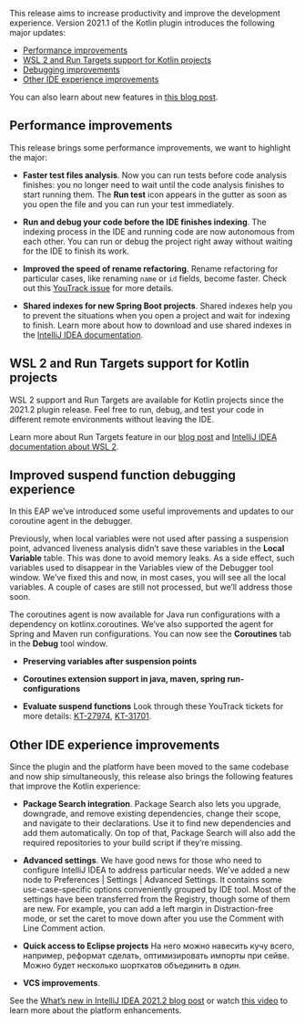 [//]: # (title: What's new in Kotlin plugin 2021.2)

This release aims to increase productivity and improve the development experience. Version 2021.1 of the Kotlin plugin introduces the following major updates:
* [Performance improvements](#performance-improvements)
* [WSL 2 and Run Targets support for Kotlin projects](#wsl-2-and-run-targets-support-for-kotlin-projects)
* [Debugging improvements](#debugging-improvements)
* [Other IDE experience improvements](#other-ide-experience-improvements)

You can also learn about new features in [this blog post](https://blog.jetbrains.com/kotlin/2021/07/kotlin-plugin-2021-2-released/).

## Performance improvements

This release brings some performance improvements, we want to highlight the major:

* **Faster test files analysis**. Now you can run tests before code analysis finishes: you no longer need to wait until the code analysis finishes to start running them. The **Run test** icon appears in the gutter as soon as you open the file and you can run your test immediately.
  
* **Run and debug your code before the IDE finishes indexing**. The indexing process in the IDE and running code are now autonomous from each other. You can run or debug the project right away without waiting for the IDE to finish its work.
  
* **Improved the speed of rename refactoring**. Rename refactoring for particular cases, like renaming `name` or `id` fields, become faster. Check out this [YouTrack issue](https://youtrack.jetbrains.com/issue/KTIJ-10051) for more details.
  
* **Shared indexes for new Spring Boot projects**. Shared indexes help you to prevent the situations when you open a project and wait for indexing to finish. Learn more about how to download and use shared indexes in the [IntelliJ IDEA documentation](https://www.jetbrains.com/help/idea/shared-indexes.html).

## WSL 2 and Run Targets support for Kotlin projects

WSL 2 support and Run Targets are available for Kotlin projects since the 2021.2 plugin release.
Feel free to run, debug, and test your code in different remote environments without leaving the IDE.

Learn more about Run Targets feature in our [blog post](https://blog.jetbrains.com/idea/2021/01/run-targets-run-and-debug-your-app-in-the-desired-environment/) and [IntelliJ IDEA documentation about WSL 2](https://www.jetbrains.com/help/idea/how-to-use-wsl-development-environment-in-product.html#wsl-general).

## Improved suspend function debugging experience

In this EAP we’ve introduced some useful improvements and updates to our coroutine agent in the debugger.

Previously, when local variables were not used after passing a suspension point, advanced liveness analysis didn’t save these variables in the **Local Variable** table. This was done to avoid memory leaks. As a side effect, such variables used to disappear in the Variables view of the Debugger tool window. We’ve fixed this and now, in most cases, you will see all the local variables. A couple of cases are still not processed, but we’ll address those soon.

The coroutines agent is now available for Java run configurations with a dependency on kotlinx.coroutines. We’ve also supported the agent for Spring and Maven run configurations. You can now see the **Coroutines** tab in the **Debug** tool window.

* **Preserving variables after suspension points**

* **Coroutines extension support in java, maven, spring run-configurations**

* **Evaluate suspend functions**
  Look through these YouTrack tickets for more details: [KT-27974](https://youtrack.jetbrains.com/issue/KT-27974), [KT-31701](https://youtrack.jetbrains.com/issue/KT-31701).
  
## Other IDE experience improvements

Since the plugin and the platform have been moved to the same codebase and now ship simultaneously, this release also brings the following features that improve the Kotlin experience:

* **Package Search integration**. Package Search also lets you upgrade, downgrade, and remove existing dependencies, change their scope, and navigate to their declarations. Use it to find new dependencies and add them automatically. On top of that, Package Search will also add the required repositories to your build script if they’re missing.

* **Advanced settings**. We have good news for those who need to configure IntelliJ IDEA to address particular needs. We’ve added a new node to Preferences | Settings | Advanced Settings. It contains some use-case-specific options conveniently grouped by IDE tool. Most of the settings have been transferred from the Registry, though some of them are new.
  For example, you can add a left margin in Distraction-free mode, or set the caret to move down after you use the Comment with Line Comment action.
  
* **Quick access to Eclipse projects** На него можно навесить кучу всего, например, реформат сделать, оптимизировать импорты при сейве. Можно будет несколько шорткатов объединить в один.

* **VCS improvements**.

See the [What’s new in IntelliJ IDEA 2021.2 blog post](https://www.jetbrains.com/idea/whatsnew/) or watch [this video](https://www.youtube.com/watch?v=YBmR0J3-r3o) to learn more about the platform enhancements.